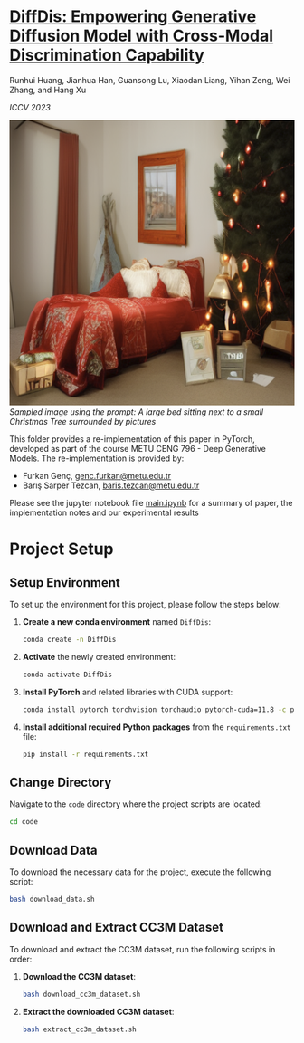 # [DiffDis: Empowering Generative Diffusion Model with Cross-Modal Discrimination Capability](https://openaccess.thecvf.com/content/ICCV2023/papers/Huang_DiffDis_Empowering_Generative_Diffusion_Model_with_Cross-Modal_Discrimination_Capability_ICCV_2023_paper.pdf)

Runhui Huang, Jianhua Han, Guansong Lu, Xiaodan Liang, Yihan Zeng, Wei Zhang, and Hang Xu

*ICCV 2023*

![Sample Image](code/images/sample_image.png)
*Sampled image using the prompt: A large bed sitting next to a small Christmas Tree surrounded by pictures*

This folder provides a re-implementation of this paper in PyTorch, developed as part of the course METU CENG 796 - Deep Generative Models. The re-implementation is provided by:
* Furkan Genç, genc.furkan@metu.edu.tr 
* Barış Sarper Tezcan, baris.tezcan@metu.edu.tr

Please see the jupyter notebook file [main.ipynb](code/main.ipynb) for a summary of paper, the implementation notes and our experimental results


# Project Setup

## Setup Environment

To set up the environment for this project, please follow the steps below:

1. **Create a new conda environment** named `DiffDis`:
    ```bash
    conda create -n DiffDis
    ```

2. **Activate** the newly created environment:
    ```bash
    conda activate DiffDis
    ```

3. **Install PyTorch** and related libraries with CUDA support:
    ```bash
    conda install pytorch torchvision torchaudio pytorch-cuda=11.8 -c pytorch -c nvidia
    ```

4. **Install additional required Python packages** from the `requirements.txt` file:
    ```bash
    pip install -r requirements.txt
    ```

## Change Directory

Navigate to the `code` directory where the project scripts are located:
```bash
cd code
```

## Download Data

To download the necessary data for the project, execute the following script:
```bash
bash download_data.sh
```

## Download and Extract CC3M Dataset

To download and extract the CC3M dataset, run the following scripts in order:

1. **Download the CC3M dataset**:
    ```bash
    bash download_cc3m_dataset.sh
    ```

2. **Extract the downloaded CC3M dataset**:
    ```bash
    bash extract_cc3m_dataset.sh
    ```